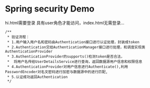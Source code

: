 # Spring security Demo

hi.html需要登录 具有user角色才能访问，index.html无需登录...
```
/**
 * 验证流程：
 * 1.用户输入用户名和密码由Authentication接口进行认证处理，封装成token
 * 2.Authentication交给AuthenticationManager接口进行处理，和调度实现类AuthenticationProvider
 * 3.AuthenticationProvider的supports()检测token是否合法，
 *  将用户名传给UserDetailsService进行查询，返回数据源用户信息和权限信息
 * 4.AuthenticationProvider对用户信息进行Authenticate(),利用PasswordEncoder对名文密码进行加密与数据源中的进行匹配,
 * 5.认证成功返回Authentication
 */
```


